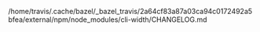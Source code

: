 /home/travis/.cache/bazel/_bazel_travis/2a64cf83a87a03ca94c0172492a5bfea/external/npm/node_modules/cli-width/CHANGELOG.md